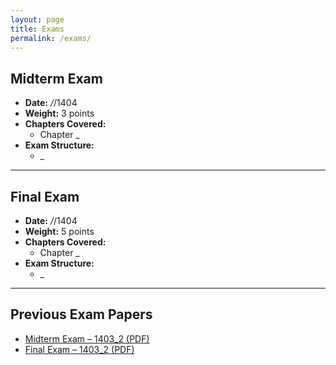 ```yaml
---
layout: page
title: Exams
permalink: /exams/
---
```


## Midterm Exam
- **Date:** */*/1404 
- **Weight:** 3 points  
- **Chapters Covered:**  
  - Chapter _
- **Exam Structure:**  
  - _
---

## Final Exam
- **Date:** */*/1404
- **Weight:** 5 points  
- **Chapters Covered:**  
  - Chapter _
- **Exam Structure:**  
  - _

---

## Previous Exam Papers
- [Midterm Exam – 1403_2 (PDF)](/assets/exams/midterm-2025.pdf)  
- [Final Exam – 1403_2 (PDF)](/assets/exams/final-2025.pdf)  

